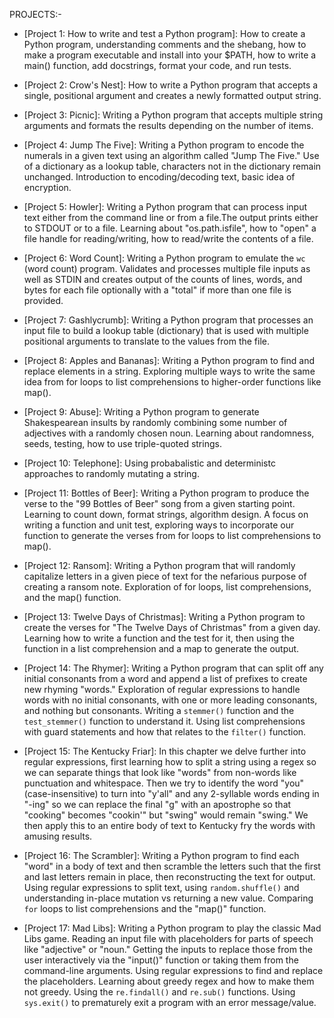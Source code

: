 


PROJECTS:-


* [Project 1: How to write and test a Python program]: How to create a Python program, understanding comments and the shebang, how to make a program executable and install into your $PATH, how to write a main() function, add docstrings, format your code, and run tests.

* [Project 2: Crow's Nest]: How to write a Python program that accepts a single, positional argument and creates a newly formatted output string.

* [Project 3: Picnic]: Writing a Python program that accepts multiple string arguments and formats the results depending on the number of items.

* [Project 4: Jump The Five]: Writing a Python program to encode the numerals in a given text using an algorithm called "Jump The Five." Use of a dictionary as a lookup table, characters not in the dictionary remain unchanged. Introduction to encoding/decoding text, basic idea of encryption.

* [Project 5: Howler]: Writing a Python program that can process input text either from the command line or from a file.The output prints either to STDOUT or to a file.  Learning about "os.path.isfile", how to "open" a file handle for reading/writing, how to read/write the contents of a file.

* [Project 6: Word Count]: Writing a Python program to emulate the `wc` (word count) program. Validates and processes multiple file inputs as well as STDIN and creates output of the counts of lines, words, and bytes for each file optionally with a "total" if more than one file is provided.

* [Project 7: Gashlycrumb]: Writing a Python program that processes an input file to build a lookup table (dictionary) that is used with multiple positional arguments to translate to the values from the file.

* [Project 8: Apples and Bananas]: Writing a Python program to find and replace elements in a string. Exploring multiple ways to write the same idea from for loops to list comprehensions to higher-order functions like map().

* [Project 9: Abuse]: Writing a Python program to generate Shakespearean insults by randomly combining some number of adjectives with a randomly chosen noun. Learning about randomness, seeds, testing, how to use triple-quoted strings.

* [Project 10: Telephone]: Using probabalistic and deterministc approaches to randomly mutating a string.

* [Project 11: Bottles of Beer]: Writing a Python program to produce the verse to the "99 Bottles of Beer" song from a given starting point. Learning to count down, format strings, algorithm design. A focus on writing a function and unit test, exploring ways to incorporate our function to generate the verses from for loops to list comprehensions to map().

* [Project 12: Ransom]: Writing a Python program that will randomly capitalize letters in a given piece of text for the nefarious purpose of creating a ransom note. Exploration of for loops, list comprehensions, and the map() function.

* [Project 13: Twelve Days of Christmas]: Writing a Python program to create the verses for "The Twelve Days of Christmas" from a given day. Learning how to write a function and the test for it, then using the function in a list comprehension and a map to generate the output.

* [Project 14: The Rhymer]: Writing a Python program that can split off any initial consonants from a word and append a list of prefixes to create new rhyming "words." Exploration of regular expressions to handle words with no initial consonants, with one or more leading consonants, and nothing but consonants. Writing a `stemmer()` function and the `test_stemmer()` function to understand it. Using list comprehensions with guard statements and how that relates to the `filter()` function.

* [Project 15: The Kentucky Friar]: In this chapter we delve further into regular expressions, first learning how to split a string using a regex so we can separate things that look like "words" from non-words like punctuation and whitespace. Then we try to identify the word "you" (case-insensitive) to turn into "y'all" and any 2-syllable words ending in "-ing" so we can replace the final "g" with an apostrophe so that "cooking" becomes "cookin'" but "swing" would remain "swing." We then apply this to an entire body of text to Kentucky fry the words with amusing results.

* [Project 16: The Scrambler]: Writing a Python program to find each "word" in a body of text and then scramble the letters such that the first and last letters remain in place, then reconstructing the text for output. Using regular expressions to split text, using `random.shuffle()` and understanding in-place mutation vs returning a new value. Comparing `for` loops to list comprehensions and the "map()" function.

* [Project 17: Mad Libs]: Writing a Python program to play the classic Mad Libs game. Reading an input file with placeholders for parts of speech like "adjective" or "noun." Getting the inputs to replace those from the user interactively via the "input()" function or taking them from the command-line arguments. Using regular expressions to find and replace the placeholders. Learning about greedy regex and how to make them not greedy. Using the `re.findall()` and `re.sub()` functions. Using `sys.exit()` to prematurely exit a program with an error message/value.


